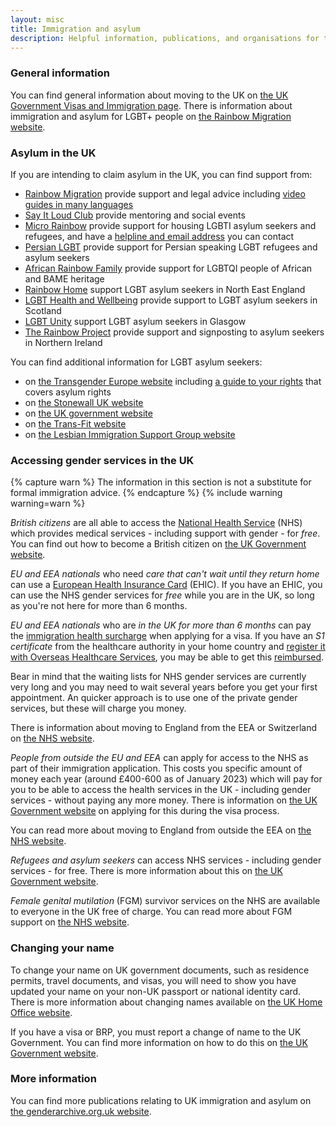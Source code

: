 ```yaml
---
layout: misc
title: Immigration and asylum
description: Helpful information, publications, and organisations for trans, non-binary, and gender non-conforming people moving to, studying in, or visiting the UK
---
```


### General information

You can find general information about moving to the UK on [the UK Government Visas and Immigration page](https://www.gov.uk/browse/visas-immigration). There is information about immigration and asylum for LGBT+ people on [the Rainbow Migration website](https://www.rainbowmigration.org.uk/).

### Asylum in the UK

If you are intending to claim asylum in the UK, you can find support from:

- [Rainbow Migration](https://www.rainbowmigration.org.uk/) provide support and legal advice including [video guides in many languages](https://www.youtube.com/c/RainbowMigration/playlists)
- [Say It Loud Club](https://www.sayitloudclub.org/) provide mentoring and social events
- [Micro Rainbow](https://microrainbow.org/) provide support for housing LGBTI asylum seekers and refugees, and have a [helpline and email address](https://microrainbow.org/contact-us/) you can contact
- [Persian LGBT](https://www.persianlgbt.org/) provide support for Persian speaking LGBT refugees and asylum seekers
- [African Rainbow Family](https://africanrainbowfamily.org/) provide support for LGBTQI people of African and BAME heritage
- [Rainbow Home](https://rainbowhome.org.uk/) support LGBT asylum seekers in North East England
- [LGBT Health and Wellbeing](https://www.lgbthealth.org.uk/services-support/refugee-support/) provide support to LGBT asylum seekers in Scotland
- [LGBT Unity](https://www.lgbtunity.org/) support LGBT asylum seekers in Glasgow
- [The Rainbow Project](https://www.rainbow-project.org) provide support and signposting to asylum seekers in Northern Ireland

You can find additional information for LGBT asylum seekers:

- on [the Transgender Europe website](https://tgeu.org/issues/asylum/) including [a guide to your rights](https://tgeu.org/wp-content/uploads/2015/07/TGEUs-Know-your-Rights-Guide-for-Trans-People-in-the-EU.pdf) that covers asylum rights
- on [the Stonewall UK website](https://www.stonewall.org.uk/help-advice/asylum)
- on [the UK government website](https://www.gov.uk/claim-asylum)
- on [the Trans-Fit website](https://www.trans-fit.co.uk/asylum-and-refugee-support)
- on [the Lesbian Immigration Support Group website](https://lisg.uk/support-links-1)

### Accessing gender services in the UK

{% capture warn %}
The information in this section is not a substitute for formal immigration advice.
{% endcapture %}
{% include warning warning=warn %}

*British citizens* are all able to access the [National Health Service](https://en.wikipedia.org/wiki/National_Health_Service) (NHS) which provides medical services - including support with gender - for *free*. You can find out how to become a British citizen on [the UK Government website](https://www.gov.uk/becoming-a-british-citizen).

*EU and EEA nationals* who need *care that can't wait until they return home* can use a [European Health Insurance Card](http://ec.europa.eu/social/main.jsp?catId=559) (EHIC). If you have an EHIC, you can use the NHS gender services for *free* while you are in the UK, so long as you're not here for more than 6 months.

*EU and EEA nationals* who are *in the UK for more than 6 months* can pay the [immigration health surcharge](https://www.gov.uk/healthcare-immigration-application) when applying for a visa. If you have an *S1 certificate* from the healthcare authority in your home country and [register it with Overseas Healthcare Services](https://www.gov.uk/healthcare-immigration-application), you may be able to get this [reimbursed](https://www.gov.uk/guidance/healthcare-for-eu-and-efta-nationals-living-in-the-uk#when-your-healthcare-costs-in-the-uk-are-covered-by-an-eu-country).

Bear in mind that the waiting lists for NHS gender services are currently very long and you may need to wait several years before you get your first appointment. An quicker approach is to use one of the private gender services, but these will charge you money.

There is information about moving to England from the EEA or Switzerland on [the NHS website](https://www.nhs.uk/nhsengland/aboutnhsservices/uk-visitors/moving-to-england/pages/moving-to-england-from-the-eea.aspx).

*People from outside the EU and EEA* can apply for access to the NHS as part of their immigration application. This costs you specific amount of money each year (around £400-600 as of January 2023) which will pay for you to be able to access the health services in the UK - including gender services - without paying any more money. There is information on [the UK Government website](https://www.gov.uk/healthcare-immigration-application) on applying for this during the visa process.

You can read more about moving to England from outside the EEA on [the NHS website](https://www.nhs.uk/NHSEngland/AboutNHSservices/uk-visitors/moving-to-england/Pages/moving-from-outside-the-eea.aspx).

*Refugees and asylum seekers* can access NHS services - including gender services - for free. There is more information about this on [the UK Government website](https://www.gov.uk/guidance/nhs-entitlements-migrant-health-guide).

*Female genital mutilation* (FGM) survivor services on the NHS are available to everyone in the UK free of charge. You can read more about FGM support on [the NHS website](https://www.nhs.uk/conditions/female-genital-mutilation-fgm/).

### Changing your name

To change your name on UK government documents, such as residence permits, travel documents, and visas, you will need to show you have updated your name on your  non-UK passport or national identity card. There is more information about changing names available on [the UK Home Office website](https://assets.publishing.service.gov.uk/government/uploads/system/uploads/attachment_data/file/550968/Home_Office_Use_and_Change_of_Names_revision_060916.pdf).

If you have a visa or BRP, you must report a change of name to the UK Government. You can find more information on how to do this on [the UK Government website](https://www.gov.uk/change-circumstances-visa-brp).

### More information

You can find more publications relating to UK immigration and asylum on [the genderarchive.org.uk website](https://genderarchive.org.uk/tag/immigration-and-asylum/).
